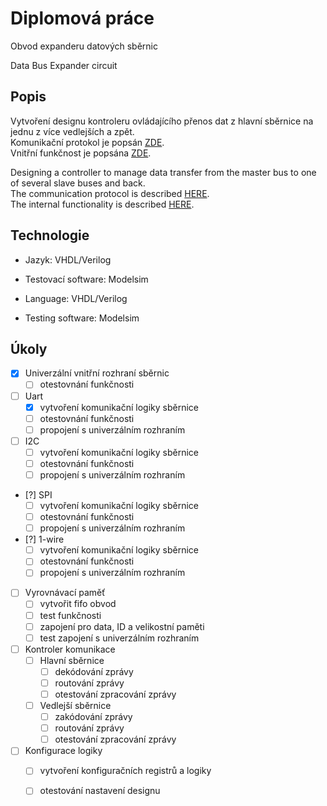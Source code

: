 # Diplomová práce

Obvod expanderu datových sběrnic

Data Bus Expander circuit

## Popis
Vytvoření designu kontroleru ovládajícího přenos dat z hlavní sběrnice na jednu z více vedlejších a zpět.  
Komunikační protokol je popsán [ZDE](comm_protocol.md).  
Vnitřní funkčnost je popsána [ZDE](inner_protocol.md).

Designing a controller to manage data transfer from the master bus to one of several slave buses and back.  
The communication protocol is described [HERE](comm_protocol_en.md).  
The internal functionality is described [HERE](inner_protocol_en.md).

## Technologie

- Jazyk: VHDL/Verilog
- Testovací software: Modelsim

- Language: VHDL/Verilog
- Testing software: Modelsim

## Úkoly

- [x] Univerzální vnitřní rozhraní sběrnic
  - [ ] otestovnání funkčnosti
- [ ] Uart
  - [x] vytvoření komunikační logiky sběrnice
  - [ ] otestovnání funkčnosti
  - [ ] propojení s univerzálním rozhraním
- [ ] I2C
  - [ ] vytvoření komunikační logiky sběrnice
  - [ ] otestovnání funkčnosti
  - [ ] propojení s univerzálním rozhraním
- [?] SPI
  - [ ] vytvoření komunikační logiky sběrnice
  - [ ] otestovnání funkčnosti
  - [ ] propojení s univerzálním rozhraním
- [?] 1-wire
  - [ ] vytvoření komunikační logiky sběrnice
  - [ ] otestovnání funkčnosti
  - [ ] propojení s univerzálním rozhraním
- [ ] Vyrovnávací paměť
  - [ ] vytvořit fifo obvod
  - [ ] test funkčnosti
  - [ ] zapojení pro data, ID a velikostní paměti
  - [ ] test zapojení s univerzálním rozhraním
- [ ] Kontroler komunikace
  - [ ] Hlavní sběrnice
    - [ ] dekódování zprávy
    - [ ] routování zprávy
    - [ ] otestování zpracování zprávy 
  - [ ] Vedlejší sběrnice
    - [ ] zakódování zprávy
    - [ ] routování zprávy
    - [ ] otestování zpracování zprávy
- [ ] Konfigurace logiky
  - [ ] vytvoření konfiguračních registrů a logiky
  - [ ] otestování nastavení designu

